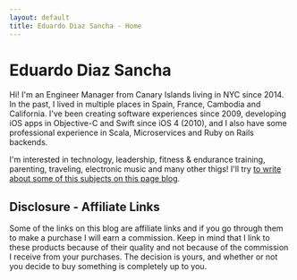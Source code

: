 ```yaml
---
layout: default
title: Eduardo Diaz Sancha - Home
---
```


# Eduardo Diaz Sancha

Hi! I'm an Engineer Manager from Canary Islands living in NYC since 2014. In the past, I lived in multiple places in Spain, France, Cambodia and California. I've been creating software experiences since 2009, developing iOS apps in Objective-C and Swift since iOS 4 (2010), and I also have some professional experience in Scala, Microservices and Ruby on Rails backends.

I'm interested in technology, leadership, fitness & endurance training, parenting, traveling, electronic music and many other thigs! I'll try [to write about some of this subjects on this page blog](https://edsancha.com/blog).

## Disclosure - Affiliate Links

Some of the links on this blog are affiliate links and if you go through them to make a purchase I will earn a commission. Keep in mind that I link to these products because of their quality and not because of the commission I receive from your purchases. The decision is yours, and whether or not you decide to buy something is completely up to you.
